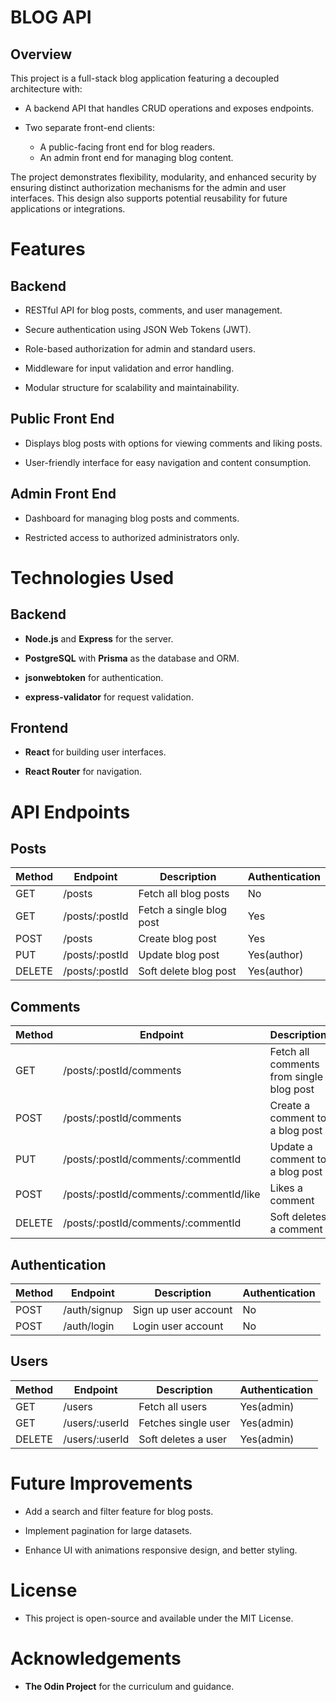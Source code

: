 # BLOG API

## Overview

This project is a full-stack blog application featuring a decoupled architecture with:

- A backend API that handles CRUD operations and exposes endpoints.

- Two separate front-end clients:
  - A public-facing front end for blog readers.
  - An admin front end for managing blog content.

The project demonstrates flexibility, modularity, and enhanced security by ensuring distinct authorization mechanisms for the admin and user interfaces. This design also supports potential reusability for future applications or integrations.

# Features

## Backend

- RESTful API for blog posts, comments, and user management.
  
- Secure authentication using JSON Web Tokens (JWT).
  
- Role-based authorization for admin and standard users.
  
- Middleware for input validation and error handling.
  
- Modular structure for scalability and maintainability.

## Public Front End

- Displays blog posts with options for viewing comments and liking posts.

- User-friendly interface for easy navigation and content consumption.

## Admin Front End

- Dashboard for managing blog posts and comments.

- Restricted access to authorized administrators only.

# Technologies Used

## Backend

- **Node.js** and **Express** for the server.

- **PostgreSQL** with **Prisma** as the database and ORM.

- **jsonwebtoken** for authentication.

- **express-validator** for request validation.

## Frontend
 
-  **React** for building user interfaces.

-  **React Router** for navigation.

# API Endpoints

## Posts

| Method | Endpoint | Description | Authentication |
| --- | --- | --- | --- |
| GET | /posts | Fetch all blog posts | No |
| GET | /posts/:postId | Fetch a single blog post | Yes |
| POST | /posts | Create blog post | Yes |
| PUT | /posts/:postId | Update blog post | Yes(author) |
| DELETE | /posts/:postId | Soft delete blog post | Yes(author) |

## Comments

| Method | Endpoint | Description | Authentication |
| --- | --- | --- | --- |
| GET | /posts/:postId/comments | Fetch all comments from single blog post | Yes |
| POST | /posts/:postId/comments | Create a comment to a blog post | Yes |
| PUT | /posts/:postId/comments/:commentId | Update a comment to a blog post | Yes(author) |
| POST | /posts/:postId/comments/:commentId/like | Likes a comment | Yes |
| DELETE | /posts/:postId/comments/:commentId | Soft deletes a comment | Yes(author) |

## Authentication
| Method | Endpoint | Description | Authentication |
| --- | --- | --- | --- |
| POST | /auth/signup | Sign up user account | No |
| POST | /auth/login | Login user account | No |

## Users
| Method | Endpoint | Description | Authentication |
| --- | --- | --- | --- |
| GET | /users | Fetch all users | Yes(admin) |
| GET | /users/:userId | Fetches single user | Yes(admin) |
| DELETE | /users/:userId | Soft deletes a user | Yes(admin) |

# Future Improvements
- Add a search and filter feature for blog posts.

- Implement pagination for large datasets.

- Enhance UI with animations responsive design, and better styling.

# License

- This project is open-source and available under the MIT License.

# Acknowledgements

- **The Odin Project** for the curriculum and guidance.